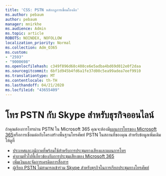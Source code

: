 ```yaml
---
title: 'CSS: PSTN หลักกฎการเชื่อมโยงลึก'
ms.author: pebaum
author: pebaum
manager: mnirkhe
ms.audience: Admin
ms.topic: article
ROBOTS: NOINDEX, NOFOLLOW
localization_priority: Normal
ms.collection: Adm_O365
ms.custom:
- "2593"
- "9000698"
ms.openlocfilehash: c349f896d68c408ce6e5adba4bd69d012e0f2daa
ms.sourcegitcommit: 6bf1d945b4fd6a1fe37d00c5ea99adea7eef9910
ms.translationtype: MT
ms.contentlocale: th-TH
ms.lasthandoff: 04/21/2020
ms.locfileid: "43655409"
---
```

# <a name="pstn-calling-with-skype-for-business-online"></a>โทร PSTN กับ Skype สําหรับธุรกิจออนไลน์

ถ้าคุณต้องการโทรผ่าน PSTN ใน Microsoft 365 คุณจะต้องมี[แผนการโทรของ Microsoft 365](https://docs.microsoft.com/microsoftteams/what-is-phone-system-in-office-365#more-about-calling-plans)หรือการเชื่อมต่อกับโครงสร้างพื้นฐานโทรศัพท์ PSTN ในสถานที่ของคุณ สำหรับข้อมูลเพิ่มเติม ให้ดูที่

- [ประเทศและภูมิภาคที่พร้อมใช้สําหรับการประชุมทางเสียงและแผนการโทร](https://docs.microsoft.com/microsoftteams/country-and-region-availability-for-audio-conferencing-and-calling-plans/country-and-region-availability-for-audio-conferencing-and-calling-plans)
- [คําถามทั่วไปที่เกี่ยวข้องกับการประชุมเสียงของ Microsoft 365](https://docs.microsoft.com/microsoftteams/audio-conferencing-common-questions)
- [เพิ่มเงินและจัดการเครดิตการสื่อสาร](https://docs.microsoft.com/microsoftteams/add-funds-and-manage-communications-credits)
- [ผู้เรียก PSTN ไม่สามารถเข้าร่วม Skype สําหรับธุรกิจในการเรียกประชุมทางโทรศัพท์](https://docs.microsoft.com/SkypeForBusiness/troubleshoot/online-conferencing/pstn-callers-cant-join-dial-in-call)
